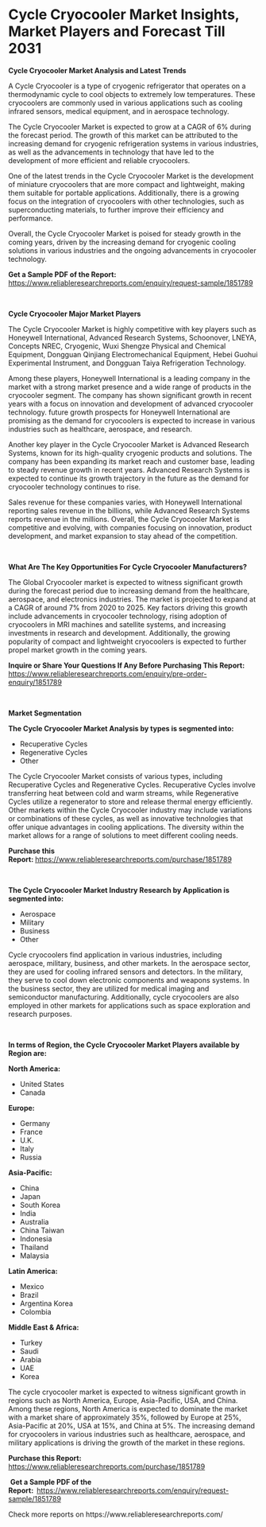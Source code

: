 <p><h1>Cycle Cryocooler Market Insights, Market Players and Forecast Till 2031</h1></p><p><strong>Cycle Cryocooler Market Analysis and Latest Trends</strong></p>
<p><p>A Cycle Cryocooler is a type of cryogenic refrigerator that operates on a thermodynamic cycle to cool objects to extremely low temperatures. These cryocoolers are commonly used in various applications such as cooling infrared sensors, medical equipment, and in aerospace technology.</p><p>The Cycle Cryocooler Market is expected to grow at a CAGR of 6% during the forecast period. The growth of this market can be attributed to the increasing demand for cryogenic refrigeration systems in various industries, as well as the advancements in technology that have led to the development of more efficient and reliable cryocoolers.</p><p>One of the latest trends in the Cycle Cryocooler Market is the development of miniature cryocoolers that are more compact and lightweight, making them suitable for portable applications. Additionally, there is a growing focus on the integration of cryocoolers with other technologies, such as superconducting materials, to further improve their efficiency and performance.</p><p>Overall, the Cycle Cryocooler Market is poised for steady growth in the coming years, driven by the increasing demand for cryogenic cooling solutions in various industries and the ongoing advancements in cryocooler technology.</p></p>
<p><strong>Get a Sample PDF of the Report:&nbsp;</strong> <a href="https://www.reliableresearchreports.com/enquiry/request-sample/1851789">https://www.reliableresearchreports.com/enquiry/request-sample/1851789</a></p>
<p>&nbsp;</p>
<p><strong>Cycle Cryocooler Major Market Players</strong></p>
<p><p>The Cycle Cryocooler Market is highly competitive with key players such as Honeywell International, Advanced Research Systems, Schoonover, LNEYA, Concepts NREC, Cryogenic, Wuxi Shengze Physical and Chemical Equipment, Dongguan Qinjiang Electromechanical Equipment, Hebei Guohui Experimental Instrument, and Dongguan Taiya Refrigeration Technology.</p><p>Among these players, Honeywell International is a leading company in the market with a strong market presence and a wide range of products in the cryocooler segment. The company has shown significant growth in recent years with a focus on innovation and development of advanced cryocooler technology. future growth prospects for Honeywell International are promising as the demand for cryocoolers is expected to increase in various industries such as healthcare, aerospace, and research.</p><p>Another key player in the Cycle Cryocooler Market is Advanced Research Systems, known for its high-quality cryogenic products and solutions. The company has been expanding its market reach and customer base, leading to steady revenue growth in recent years. Advanced Research Systems is expected to continue its growth trajectory in the future as the demand for cryocooler technology continues to rise.</p><p>Sales revenue for these companies varies, with Honeywell International reporting sales revenue in the billions, while Advanced Research Systems reports revenue in the millions. Overall, the Cycle Cryocooler Market is competitive and evolving, with companies focusing on innovation, product development, and market expansion to stay ahead of the competition.</p></p>
<p>&nbsp;</p>
<p><strong>What Are The Key Opportunities For Cycle Cryocooler Manufacturers?</strong></p>
<p><p>The Global Cryocooler market is expected to witness significant growth during the forecast period due to increasing demand from the healthcare, aerospace, and electronics industries. The market is projected to expand at a CAGR of around 7% from 2020 to 2025. Key factors driving this growth include advancements in cryocooler technology, rising adoption of cryocoolers in MRI machines and satellite systems, and increasing investments in research and development. Additionally, the growing popularity of compact and lightweight cryocoolers is expected to further propel market growth in the coming years.</p></p>
<p><strong>Inquire or Share Your Questions If Any Before Purchasing This Report:</strong> <a href="https://www.reliableresearchreports.com/enquiry/pre-order-enquiry/1851789">https://www.reliableresearchreports.com/enquiry/pre-order-enquiry/1851789</a></p>
<p>&nbsp;</p>
<p><strong>Market Segmentation</strong></p>
<p><strong>The Cycle Cryocooler Market Analysis by types is segmented into:</strong></p>
<p><ul><li>Recuperative Cycles</li><li>Regenerative Cycles</li><li>Other</li></ul></p>
<p><p>The Cycle Cryocooler Market consists of various types, including Recuperative Cycles and Regenerative Cycles. Recuperative Cycles involve transferring heat between cold and warm streams, while Regenerative Cycles utilize a regenerator to store and release thermal energy efficiently. Other markets within the Cycle Cryocooler industry may include variations or combinations of these cycles, as well as innovative technologies that offer unique advantages in cooling applications. The diversity within the market allows for a range of solutions to meet different cooling needs.</p></p>
<p><strong>Purchase this Report:&nbsp;</strong><a href="https://www.reliableresearchreports.com/purchase/1851789">https://www.reliableresearchreports.com/purchase/1851789</a></p>
<p>&nbsp;</p>
<p><strong>The Cycle Cryocooler Market Industry Research by Application is segmented into:</strong></p>
<p><ul><li>Aerospace</li><li>Military</li><li>Business</li><li>Other</li></ul></p>
<p><p>Cycle cryocoolers find application in various industries, including aerospace, military, business, and other markets. In the aerospace sector, they are used for cooling infrared sensors and detectors. In the military, they serve to cool down electronic components and weapons systems. In the business sector, they are utilized for medical imaging and semiconductor manufacturing. Additionally, cycle cryocoolers are also employed in other markets for applications such as space exploration and research purposes.</p></p>
<p>&nbsp;</p>
<p><strong>In terms of Region, the Cycle Cryocooler Market Players available by Region are:</strong></p>
<p>
    <p> <strong> North America: </strong>
        <ul>
            <li>United States</li>
            <li>Canada</li>
        </ul>
        </p> 
    <p> <strong> Europe: </strong>
        <ul>
            <li>Germany</li>
            <li>France</li>
            <li>U.K.</li>
            <li>Italy</li>
            <li>Russia</li>
        </ul>
        </p> 
    <p> <strong> Asia-Pacific: </strong>
        <ul>
            <li>China</li>
            <li>Japan</li>
            <li>South Korea</li>
            <li>India</li>
            <li>Australia</li>
            <li>China Taiwan</li>
            <li>Indonesia</li>
            <li>Thailand</li>
            <li>Malaysia</li>
        </ul>
        </p> 
    <p> <strong> Latin America: </strong>
        <ul>
            <li>Mexico</li>
            <li>Brazil</li>
            <li>Argentina Korea</li>
            <li>Colombia</li>
        </ul>
        </p> 
    <p> <strong> Middle East & Africa: </strong>
        <ul>
            <li>Turkey</li>
            <li>Saudi</li>
            <li>Arabia</li>
            <li>UAE</li>
            <li>Korea</li>
        </ul>
    </p>
    </p>
<p><p>The cycle cryocooler market is expected to witness significant growth in regions such as North America, Europe, Asia-Pacific, USA, and China. Among these regions, North America is expected to dominate the market with a market share of approximately 35%, followed by Europe at 25%, Asia-Pacific at 20%, USA at 15%, and China at 5%. The increasing demand for cryocoolers in various industries such as healthcare, aerospace, and military applications is driving the growth of the market in these regions.</p></p>
<p><strong>Purchase this Report: </strong><a href="https://www.reliableresearchreports.com/purchase/1851789">https://www.reliableresearchreports.com/purchase/1851789</a></p>
<p>&nbsp;<strong>Get a Sample PDF of the Report:&nbsp;&nbsp;</strong><a href="https://www.reliableresearchreports.com/enquiry/request-sample/1851789">https://www.reliableresearchreports.com/enquiry/request-sample/1851789</a></p>
<p><strong></strong></p>
<p>Check more reports on https://www.reliableresearchreports.com/</p>